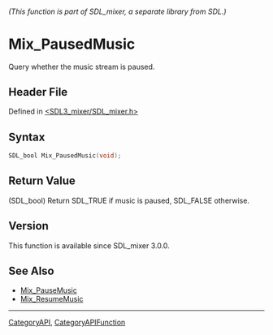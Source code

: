 ###### (This function is part of SDL_mixer, a separate library from SDL.)
# Mix_PausedMusic

Query whether the music stream is paused.

## Header File

Defined in [<SDL3_mixer/SDL_mixer.h>](https://github.com/libsdl-org/SDL_mixer/blob/main/include/SDL3_mixer/SDL_mixer.h)

## Syntax

```c
SDL_bool Mix_PausedMusic(void);
```

## Return Value

(SDL_bool) Return SDL_TRUE if music is paused, SDL_FALSE otherwise.

## Version

This function is available since SDL_mixer 3.0.0.

## See Also

- [Mix_PauseMusic](Mix_PauseMusic)
- [Mix_ResumeMusic](Mix_ResumeMusic)

----
[CategoryAPI](CategoryAPI), [CategoryAPIFunction](CategoryAPIFunction)


